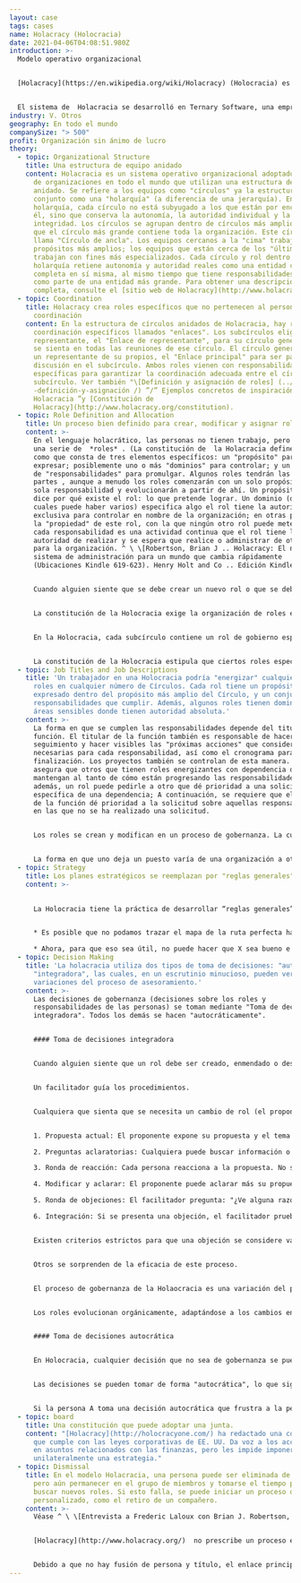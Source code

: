 ```yaml
---
layout: case
tags: cases
name: Holacracy (Holocracia)
date: 2021-04-06T04:08:51.980Z
introduction: >-
  Modelo operativo organizacional


  [Holacracy](https://en.wikipedia.org/wiki/Holacracy) (Holocracia) es un método de gestión descentralizada y gobierno organizacional, en el que la autoridad y la toma de decisiones se distribuyen a través de una holarquía de equipos autoorganizados en lugar de estar en manos de una jerarquía de gestión


  El sistema de  Holacracia se desarrolló en Ternary Software, una empresa de Pensilvania.
industry: V. Otros
geography: En todo el mundo
companySize: "> 500"
profit: Organización sin ánimo de lucro
theory:
  - topic: Organizational Structure
    title: Una estructura de equipo anidado
    content: Holacracia es un sistema operativo organizacional adoptado por cientos
      de organizaciones en todo el mundo que utilizan una estructura de equipo
      anidado. Se refiere a los equipos como "círculos" ya la estructura en su
      conjunto como una "holarquía" (a diferencia de una jerarquía). En una
      holarquía, cada círculo no está subyugado a los que están por encima de
      él, sino que conserva la autonomía, la autoridad individual y la
      integridad. Los círculos se agrupan dentro de círculos más amplios, hasta
      que el círculo más grande contiene toda la organización. Este círculo se
      llama "Círculo de ancla". Los equipos cercanos a la "cima" trabajan con
      propósitos más amplios; los equipos que están cerca de los "últimos"
      trabajan con fines más especializados. Cada círculo y rol dentro de la
      holarquía retiene autonomía y autoridad reales como una entidad cohesiva y
      completa en sí misma, al mismo tiempo que tiene responsabilidades reales
      como parte de una entidad más grande. Para obtener una descripción más
      completa, consulte el [sitio web de Holacracy](http://www.holacracy.org/).
  - topic: Coordination
    title: Holacracy crea roles específicos que no pertenecen al personal para la
      coordinación
    content: En la estructura de círculos anidados de Holacracia, hay roles de
      coordinación específicos llamados "enlaces". Los subcírculos eligen un
      representante, el "Enlace de representante", para su círculo general que
      se sienta en todas las reuniones de ese círculo. El círculo general envía
      un representante de su propios, el "Enlace principal" para ser parte de la
      discusión en el subcírculo. Ambos roles vienen con responsabilidades
      específicas para garantizar la coordinación adecuada entre el círculo y el
      subcírculo. Ver también "\[Definición y asignación de roles] (../ role
      -definición-y-asignación /) ”/” Ejemplos concretos de inspiración ”/”
      Holacracia ”y [Constitución de
      Holacracy](http://www.holacracy.org/constitution).
  - topic: Role Definition and Allocation
    title: Un proceso bien definido para crear, modificar y asignar roles.
    content: >-
      En el lenguaje holacrático, las personas no tienen trabajo, pero cumplen
      una serie de  *roles* . (La constitución de  la Holacracia define un rol
      como que consta de tres elementos específicos: un "propósito" para
      expresar; posiblemente uno o más "dominios" para controlar; y un conjunto
      de "responsabilidades" para promulgar. Algunos roles tendrán las tres
      partes , aunque a menudo los roles comenzarán con un solo propósito o una
      sola responsabilidad y evolucionarán a partir de ahí. Un propósito nos
      dice por qué existe el rol: lo que pretende lograr. Un dominio (de los
      cuales puede haber varios) especifica algo el rol tiene la autoridad
      exclusiva para controlar en nombre de la organización; en otras palabras,
      la "propiedad" de este rol, con la que ningún otro rol puede meterse. Y
      cada responsabilidad es una actividad continua que el rol tiene la
      autoridad de realizar y se espera que realice o administrar de otra manera
      para la organización. ^ \ \[Robertson, Brian J .. Holacracy: El nuevo
      sistema de administración para un mundo que cambia rápidamente
      (Ubicaciones Kindle 619-623). Henry Holt and Co .. Edición Kindle.]


      Cuando alguien siente que se debe crear un nuevo rol o que se debe modificar o descartar un rol existente, lo menciona dentro de su equipo en una reunión de gobierno. Las reuniones de gobierno son reuniones específicas en las que solo se deben discutir cuestiones relacionadas con los roles y la colaboración. Se puede encontrar una descripción detallada del proceso de la reunión de gobernanza [aquí](http://www.holacracy.org/governance-meetings).


      La constitución de la Holocracia exige la organización de roles en "círculos". Los roles que contiene un círculo son un desglose de lo que se necesita para expresar su propósito general, promulgar sus responsabilidades y controlar sus dominios. Los círculos ("subcírculos") se agrupan a su vez dentro de círculos más amplios ("supercírculos") de forma anidada hasta que el círculo más grande contiene toda la organización (el "círculo de anclaje"). ^ \ \[Robertson , Brian J .. Holacracy: el nuevo sistema de gestión para un mundo que cambia rápidamente (ubicaciones de Kindle 676-677). Henry Holt and Co. Edición Kindle.]


      En la Holocracia, cada subcírculo contiene un rol de gobierno especial llamado "Enlace principal" que es designado por el supercírculo para representar sus intereses en el subcírculo. El Lead Link no administra el círculo, pero tiene la autoridad para asignar roles a las personas y establecer prioridades dentro de ese círculo.


      La constitución de la Holocracia estipula que ciertos roles específicos (el facilitador, el secretario, el enlace principal y el "enlace del representante") se designan mediante una elección basada en el consentimiento. Todos los demás roles son designados por la persona que tiene el rol de enlace principal del equipo. (Ver [Constitución de Holacracy](http://www.holacracy.org/constitution) para una descripción detallada del proceso).
  - topic: Job Titles and Job Descriptions
    title: 'Un trabajador en una Holocracia podría "energizar" cualquier número de
      roles en cualquier número de Círculos. Cada rol tiene un propósito
      expresado dentro del propósito más amplio del Círculo, y un conjunto de
      responsabilidades que cumplir. Además, algunos roles tienen dominios:
      áreas sensibles donde tienen autoridad absoluta.'
    content: >-
      La forma en que se cumplen las responsabilidades depende del titular de la
      función. El titular de la función también es responsable de hacer un
      seguimiento y hacer visibles las "próximas acciones" que considere
      necesarias para cada responsabilidad, así como el cronograma para su
      finalización. Los proyectos también se controlan de esta manera. Esto
      asegura que otros que tienen roles energizantes con dependencia de otro se
      mantengan al tanto de cómo están progresando las responsabilidades clave;
      además, un rol puede pedirle a otro que dé prioridad a una solicitud
      específica de una dependencia; A continuación, se requiere que el titular
      de la función dé prioridad a la solicitud sobre aquellas responsabilidades
      en las que no se ha realizado una solicitud.


      Los roles se crean y modifican en un proceso de gobernanza. La cuestión de quién desempeña qué rol suele ser una elección obvia, y quien propuso la creación de un nuevo rol suele ser quien lo desempeña; sin embargo, es competencia del Enlace principal del Círculo asignar a cualquier persona dentro de la organización un rol en aquellos casos en los que la elección sea menos obvia.


      La forma en que uno deja un puesto varía de una organización a otra. Constitucionalmente, es responsabilidad del Enlace Principal remover a una persona de un rol cuando sea necesario. Algunas organizaciones, como el [Whidbey Institute](http://whidbeyinstitute.org/), crean un mercado de roles donde aquellos que desean pasar de un rol en particular pueden hacer saber a otros que está disponible; cualquier persona interesada en asumir ese rol puede hacerlo a través de la autoridad del Lead Link.
  - topic: Strategy
    title: Los planes estratégicos se reemplazan por "reglas generales"
    content: >-
      

      La Holocracia tiene la práctica de desarrollar “reglas generales” en lugar de planes estratégicos. Brian Robertson explica:


      * Es posible que no podamos trazar el mapa de la ruta perfecta hacia el futuro ideal, pero a menudo podemos determinar algunos principios orientadores para la navegación. Sin intentar predecir exactamente qué bifurcaciones encontraremos en ese camino, podemos preguntarnos qué nos ayudará a tomar las mejores decisiones cuando lleguemos a una bifurcación. Cuando damos un paso atrás para mirar el contexto más amplio y el terreno general y las opciones que tenemos frente a nosotros, a menudo podemos encontrar pautas, como "Generalmente diríjase hacia el este" o "Elija las carreteras fáciles incluso sobre las carreteras más directas". " Una regla empírica como esta realmente ayuda cuando nos enfrentamos a una elección y queremos beneficiarnos de la sabiduría generada cuando tuvimos el lujo de retroceder y analizar el contexto general. Cuando destilamos esa sabiduría en pautas memorables, podemos aplicarlas con mayor facilidad y regularidad en medio del ajetreo y el bullicio de la ejecución diaria. Esta es, entonces, la forma que toma la estrategia en Holacracy, una regla práctica fácil de recordar que ayuda a la toma de decisiones y la priorización momento a momento (el término técnico para tal regla es “heurístico”). Me ha resultado útil expresar estas reglas de apoyo a la toma de decisiones en forma de una frase simple como "Enfatizar X, incluso sobre Y", en la que X es una actividad, énfasis, enfoque u objetivo potencialmente valioso, e Y es otra actividad, énfasis, enfoque u objetivo potencialmente valioso. *

      * Ahora, para que eso sea útil, no puede hacer que X sea bueno e Y sea malo. “Enfatizar el servicio al cliente, incluso en lugar de molestar a los clientes” no es un consejo útil. Tanto X como Y deben ser positivos, de modo que la estrategia le dé una idea de cuál privilegiar, por ahora, dado su contexto actual. Por ejemplo, una de las estrategias de HolacracyOne al principio del desarrollo de nuestra empresa era "Enfatizar la documentación y la alineación con los estándares, incluso sobre el desarrollo y la co-creación de la novedad". Tenga en cuenta que ambas actividades son cosas positivas en las que puede participar una organización, pero también son polaridades, en tensión entre sí. Nuestra estrategia no es una declaración de valor general y universal; de hecho, si intentáramos aplicarla para siempre, indudablemente causaría un daño grave a la larga. Hay momentos en los que es esencial enfatizar el desarrollo y la co-creación de la novedad sobre la documentación y la alineación con los estándares. Pero para HolacracyOne, dado nuestro contexto en ese momento, y la historia reciente antes de eso, y el propósito al que estamos sirviendo, ese era nuestro mejor sentido de qué privilegiar, al menos por un tiempo: la estandarización, incluso a expensas de perseguir oportunidades nuevas y emocionantes. * ^ \ \[Robertson, Brian J. (02-06-2015). Holacracy: el nuevo sistema de gestión para un mundo que cambia rápidamente (ubicaciones de Kindle 1800-1818). Henry Holt and Co .. Edición Kindle.]
  - topic: Decision Making
    title: 'La holacracia utiliza dos tipos de toma de decisiones: "autocrática" e
      "integradora", las cuales, en un escrutinio minucioso, pueden verse como
      variaciones del proceso de asesoramiento.'
    content: >-
      Las decisiones de gobernanza (decisiones sobre los roles y
      responsabilidades de las personas) se toman mediante "Toma de decisiones
      integradora". Todos los demás se hacen "autocráticamente".


      #### Toma de decisiones integradora


      Cuando alguien siente que un rol debe ser creado, enmendado o descartado, lo menciona en una reunión de gobierno. Se trata de reuniones en las que solo se discutirán cuestiones sobre roles y colaboración. Es decir, separado de los detalles de cómo realizar el trabajo. Estos últimos se discuten en “reuniones tácticas”, con sus propias prácticas específicas de reunión.


      Un facilitador guía los procedimientos.


      Cualquiera que sienta que se necesita un cambio de rol (el proponente) puede agregarlo a la agenda. Cada elemento de gobernanza se resuelve con el siguiente proceso:


      1. Propuesta actual: El proponente expone su propuesta y el tema que esta propuesta intenta resolver.

      2. Preguntas aclaratorias: Cualquiera puede buscar información o más comprensión. Aún no es el momento de reaccionar. El facilitador interrumpirá cualquier pregunta que encubra una reacción.

      3. Ronda de reacción: Cada persona reacciona a la propuesta. No se permiten discusiones.

      4. Modificar y aclarar: El proponente puede aclarar más su propuesta, o modificarla, basándose en estas reacciones.

      5. Ronda de objeciones: El facilitador pregunta: "¿Ve alguna razón por la que la adopción de esta propuesta podría causarnos daño o hacernos retroceder?" Las objeciones se capturan sin discusión; la propuesta se adopta si no surge ninguna.

      6. Integración: Si se presenta una objeción, el facilitador prueba la objeción para verificar su validez. Si se determina que es válida, dirige una discusión para elaborar una enmienda que evite la objeción. Si se plantean varias objeciones, se abordan una a la vez, hasta que se eliminan todas.


      Existen criterios estrictos para que una objeción se considere válida. El proceso puede parecer formal, pero las personas que lo usan a menudo informan que lo encuentran profundamente liberador. Aborda temas sin la necesidad de conversaciones, políticas y construcción de coaliciones. Cualquiera que sienta la necesidad de que algo cambie tiene un foro.


      Otros se sorprenden de la eficacia de este proceso.


      El proceso de gobernanza de la Holaocracia es una variación del proceso de asesoramiento. Cualquiera puede plantear un problema u oportunidad (una "tensión" en lenguaje holacrático) y tomar una decisión, después de escuchar los consejos pertinentes. La particularidad del proceso aquí es que el asesoramiento ocurre en el marco de una reunión, con un número estructurado de rondas, y que el tomador de decisiones debe integrar objeciones válidas, si las hay. El objetivo, nuevamente, es no apuntar a una respuesta perfecta, sino a una solución viable, y luego iterar rápidamente si es necesario.


      Los roles evolucionan orgánicamente, adaptándose a los cambios en el entorno.


      #### Toma de decisiones autocrática


      En Holocracia, cualquier decisión que no sea de gobernanza se puede tomar de forma "autocrática". Sólo cuando se declara un "dominio", que debería ser sólo en circunstancias excepcionales, las decisiones están fuera del alcance de otros. En todos los demás casos, cualquiera puede intervenir y tomar cualquier decisión.


      Las decisiones se pueden tomar de forma "autocrática", lo que significa que no es necesario consultar a nadie, y no existe un proceso formal como en el proceso de toma de decisiones integrador. Sin embargo, en la práctica, se aconseja a las personas que busquen asesoramiento cuando sea pertinente.


      Si la persona A toma una decisión autocrática que frustra a la persona B, que tiene un interés obvio en esa decisión, es probable que la persona B plantee el tema en la próxima reunión de gobierno. Por ejemplo, si la persona (A), cuya función es reservar lugares para reuniones, elige un nuevo lugar sin discutirlo con el capacitador principal (B), quien tiene ideas sobre qué tipo de lugar es necesario para esa capacitación específica. El capacitador (B) sugerirá modificar el rol de la persona A para que la persona A deba consultar al capacitador antes de tomar decisiones sobre lugares en el futuro. En última instancia, todo se reduce a lo mismo: o la persona A busca de manera espontánea e informal el consejo de la persona B, o es probable que el rol que la persona A está energizando actualmente cambie, de modo que este rol debe buscar formalmente el consejo del rol de capacitador (persona B ) antes de decidirse por el lugar.
  - topic: board
    title: Una constitución que puede adoptar una junta.
    content: "[Holacracy](http://holocracyone.com/) ha redactado una constitución
      que cumple con las leyes corporativas de EE. UU. Da voz a los accionistas
      en asuntos relacionados con las finanzas, pero les impide imponer
      unilateralmente una estrategia."
  - topic: Dismissal
    title: En el modelo Holacracia, una persona puede ser eliminada de sus roles
      pero aún permanecer en el grupo de miembros y tomarse el tiempo para
      buscar nuevos roles. Si esto falla, se puede iniciar un proceso de despido
      personalizado, como el retiro de un compañero.
    content: >-
      Véase ^ \ \[Entrevista a Frederic Laloux con Brian J. Robertson, 2013]


      [Holacracy](http://www.holacracy.org/)  no prescribe un proceso específico para los despidos. Comenzar y rescindir los contratos de las personas originalmente cae en el ámbito del círculo superior, que luego puede asignar esa autoridad como mejor le parezca. Por ejemplo, puede haber un rol de recursos humanos que tenga autoridad para contratar y despedir. O en el modelo de asociación (como en [HolacracyOne](http://www.holacracy.org/)) hay un proceso de eliminación de asociación con revisión por pares de socios (similar a \[Morning Star] (http: //www.morningstarco. com /)).


      Debido a que no hay fusión de persona y título, el enlace principal en cualquier círculo es libre de tomar una decisión y eliminar a alguien de un rol específico. La persona no es despedida en este caso, pero permanece en un grupo de miembros y debe lanzar para otros roles. Si no se puede encontrar un nuevo rol, la persona se va voluntariamente o se desencadena un proceso de despido personalizado.
---
```

